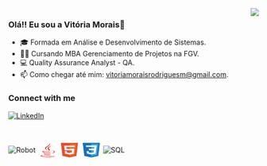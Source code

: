 <img style="border= 1px; border-radius= 50%" align="right" height="225" src="https://github.com/VitoriaMoraisRM/VitoriaMoraisRM/assets/84153149/8472fa5d-4eb9-4900-8389-788721d6f445">

### Olá!! Eu sou a Vitória Morais👋

- 🎓 Formada em Análise e Desenvolvimento de Sistemas.
- 👩‍🎓 Cursando MBA Gerenciamento de Projetos na FGV.
- 💻 Quality Assurance Analyst - QA.
- 📫 Como chegar até mim: vitoriamoraisrodriguesm@gmail.com.

### Connect with me

[![LinkedIn](https://img.shields.io/badge/-LinkedIn-000?style=for-the-badge&logo=linkedin&logoColor=fuchsia&color=FFF)](https://www.linkedin.com/in/vitoriamoraisrm/)

##

<div style="display: inline_block"><br>
  <img align="center" alt="Robot" height="35" src="https://cdn.3dsupply.de/media/cache/b3/b1/b3b116e1294ecb86fd85b1fdad309d82.jpg">
  <img align="center" alt="Java" height="30" width="40" src="https://raw.githubusercontent.com/devicons/devicon/master/icons/java/java-plain.svg">
  <img align="center" alt="HTML" height="30" width="40" src="https://raw.githubusercontent.com/devicons/devicon/master/icons/html5/html5-original.svg">
  <img align="center" alt="CSS" height="30" width="40" src="https://raw.githubusercontent.com/devicons/devicon/master/icons/css3/css3-original.svg">
  <img align="center" alt="SQL" height="30" width="35" src="https://benjaminrichir.fr/img/skills/language/sql.png">
</div>

